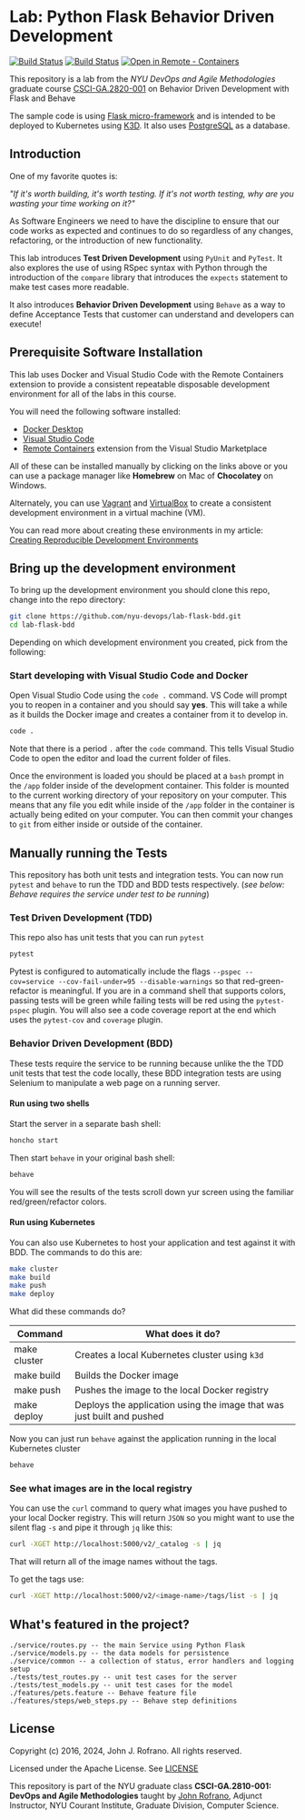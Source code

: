 # Lab: Python Flask Behavior Driven Development

[![Build Status](https://github.com/nyu-devops/lab-flask-bdd/actions/workflows/tdd-tests.yml/badge.svg)](https://github.com/nyu-devops/lab-flask-bdd/actions)
[![Build Status](https://github.com/nyu-devops/lab-flask-bdd/actions/workflows/bdd-tests.yml/badge.svg)](https://github.com/nyu-devops/lab-flask-bdd/actions)
[![Open in Remote - Containers](https://img.shields.io/static/v1?label=Remote%20-%20Containers&message=Open&color=blue&logo=visualstudiocode)](https://vscode.dev/redirect?url=vscode://ms-vscode-remote.remote-containers/cloneInVolume?url=https://github.com/nyu-devops/lab-flask-bdd)

This repository is a lab from the *NYU DevOps and Agile Methodologies* graduate course [CSCI-GA.2820-001](https://cs.nyu.edu/courses/fall22/CSCI-GA.2820-001/) on Behavior Driven Development with Flask and Behave

The sample code is using [Flask micro-framework](http://flask.pocoo.org/) and is intended to be deployed to Kubernetes using [K3D](https://k3d.io). It also uses [PostgreSQL](https://www.postgresql.org) as a database.

## Introduction

One of my favorite quotes is:

*"If it's worth building, it's worth testing.
If it's not worth testing, why are you wasting your time working on it?"*

As Software Engineers we need to have the discipline to ensure that our code works as expected and continues to do so regardless of any changes, refactoring, or the introduction of new functionality.

This lab introduces **Test Driven Development** using `PyUnit` and `PyTest`. It also explores the use of using RSpec syntax with Python through the introduction of the `compare` library that introduces the `expects` statement to make test cases more readable.

It also introduces **Behavior Driven Development** using `Behave` as a way to define Acceptance Tests that customer can understand and developers can execute!

## Prerequisite Software Installation

This lab uses Docker and Visual Studio Code with the Remote Containers extension to provide a consistent repeatable disposable development environment for all of the labs in this course.

You will need the following software installed:

- [Docker Desktop](https://www.docker.com/products/docker-desktop)
- [Visual Studio Code](https://code.visualstudio.com)
- [Remote Containers](https://marketplace.visualstudio.com/items?itemName=ms-vscode-remote.remote-containers) extension from the Visual Studio Marketplace

All of these can be installed manually by clicking on the links above or you can use a package manager like **Homebrew** on Mac of **Chocolatey** on Windows.

Alternately, you can use [Vagrant](https://www.vagrantup.com/) and [VirtualBox](https://www.virtualbox.org/) to create a consistent development environment in a virtual machine (VM).

You can read more about creating these environments in my article: [Creating Reproducible Development Environments](https://johnrofrano.medium.com/creating-reproducible-development-environments-fac8d6471f35)

## Bring up the development environment

To bring up the development environment you should clone this repo, change into the repo directory:

```bash
git clone https://github.com/nyu-devops/lab-flask-bdd.git
cd lab-flask-bdd
```

Depending on which development environment you created, pick from the following:

### Start developing with Visual Studio Code and Docker

Open Visual Studio Code using the `code .` command. VS Code will prompt you to reopen in a container and you should say **yes**. This will take a while as it builds the Docker image and creates a container from it to develop in.

```bash
code .
```

Note that there is a period `.` after the `code` command. This tells Visual Studio Code to open the editor and load the current folder of files.

Once the environment is loaded you should be placed at a `bash` prompt in the `/app` folder inside of the development container. This folder is mounted to the current working directory of your repository on your computer. This means that any file you edit while inside of the `/app` folder in the container is actually being edited on your computer. You can then commit your changes to `git` from either inside or outside of the container.

## Manually running the Tests

This repository has both unit tests and integration tests. You can now run `pytest` and `behave` to run the TDD and BDD tests respectively. (*see below: Behave requires the service under test to be running*)

### Test Driven Development (TDD)

This repo also has unit tests that you can run `pytest`

```sh
pytest
```

Pytest is configured to automatically include the flags `--pspec --cov=service --cov-fail-under=95 --disable-warnings` so that red-green-refactor is meaningful. If you are in a command shell that supports colors, passing tests will be green while failing tests will be red using the `pytest-pspec` plugin. You will also see a code coverage report at the end which uses the `pytest-cov` and `coverage` plugin.

### Behavior Driven Development (BDD)

These tests require the service to be running because unlike the the TDD unit tests that test the code locally, these BDD integration tests are using Selenium to manipulate a web page on a running server.

#### Run using two shells

Start the server in a separate bash shell:

```sh
honcho start
```

Then start `behave` in your original bash shell:

```sh
behave
```

You will see the results of the tests scroll down yur screen using the familiar red/green/refactor colors.

#### Run using Kubernetes

You can also use Kubernetes to host your application and test against it with BDD. The commands to do this are:

```bash
make cluster
make build
make push
make deploy
```

What did these commands do?

| Command | What does it do? |
|---------|------------------|
| make cluster | Creates a local Kubernetes cluster using `k3d` |
| make build | Builds the Docker image |
| make push | Pushes the image to the local Docker registry |
| make deploy | Deploys the application using the image that was just built and pushed |

Now you can just run `behave` against the application running in the local Kubernetes cluster

```bash
behave
```

### See what images are in the local registry

You can use the `curl` command to query what images you have pushed to your local Docker registry. This will return `JSON` so you might want to use the silent flag `-s` and pipe it through `jq` like this:

```bash
curl -XGET http://localhost:5000/v2/_catalog -s | jq
```

That will return all of the image names without the tags.

To get the tags use:

```bash
curl -XGET http://localhost:5000/v2/<image-name>/tags/list -s | jq
```

## What's featured in the project?

```text
./service/routes.py -- the main Service using Python Flask
./service/models.py -- the data models for persistence
./service/common -- a collection of status, error handlers and logging setup
./tests/test_routes.py -- unit test cases for the server
./tests/test_models.py -- unit test cases for the model
./features/pets.feature -- Behave feature file
./features/steps/web_steps.py -- Behave step definitions
```

## License

Copyright (c) 2016, 2024, John J. Rofrano. All rights reserved.

Licensed under the Apache License. See [LICENSE](LICENSE)

This repository is part of the NYU graduate class **CSCI-GA.2810-001: DevOps and Agile Methodologies** taught by [John Rofrano](http://cs.nyu.edu/~rofrano/), Adjunct Instructor, NYU Courant Institute, Graduate Division, Computer Science.
